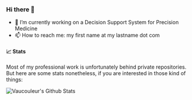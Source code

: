 ### Hi there 👋


- 🔭 I’m currently working on a Decision Support System for Precision Medicine
- 📫 How to reach me: my first name at my lastname dot com

#### 📈 Stats

Most of my professional work is unfortunately behind private repositories. But here are some stats nonetheless, if you are interested in those kind of things:

![Vaucouleur's Github Stats](https://github-readme-stats.vercel.app/api?username=vaucouleur&show_icons=true&theme=radical&count_private=true)

<!--
**vaucouleur/vaucouleur** is a ✨ _special_ ✨ repository because its `README.md` (this file) appears on your GitHub profile.

Here are some ideas to get you started:

- 🔭 I’m currently working on ...
- 🌱 I’m currently learning ...
- 👯 I’m looking to collaborate on ...
- 🤔 I’m looking for help with ...
- 💬 Ask me about ...
- 📫 How to reach me: ...
- 😄 Pronouns: ...
- ⚡ Fun fact: ...
-->
